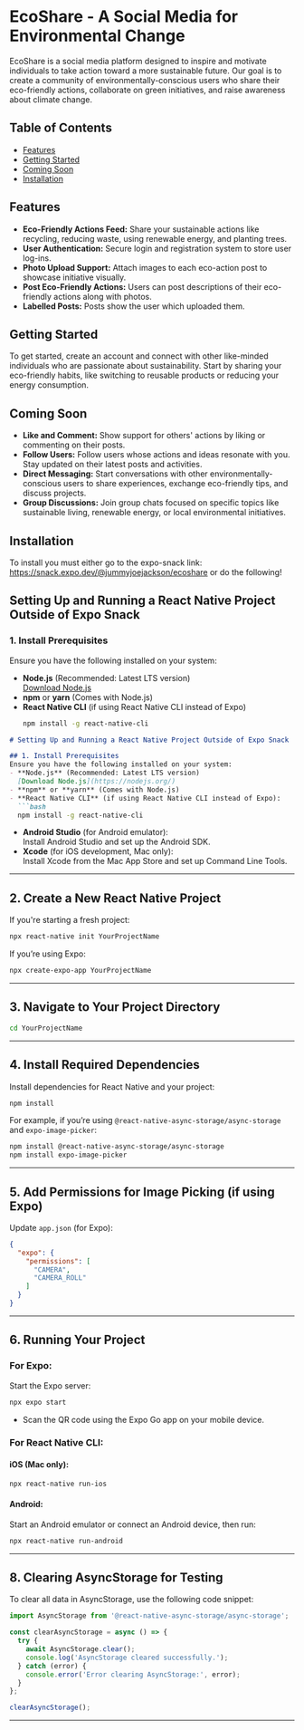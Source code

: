 # EcoShare - A Social Media for Environmental Change

EcoShare is a social media platform designed to inspire and motivate individuals to take action toward a more sustainable future. Our goal is to create a community of environmentally-conscious users who share their eco-friendly actions, collaborate on green initiatives, and raise awareness about climate change.

## Table of Contents

- [Features](#features)
- [Getting Started](#getting-started)
- [Coming Soon](#coming-soon)
- [Installation](#installation)




## Features

- **Eco-Friendly Actions Feed:** Share your sustainable actions like recycling, reducing waste, using renewable energy, and planting trees.
- **User Authentication:** Secure login and registration system to store user log-ins.
- **Photo Upload Support:** Attach images to each eco-action post to showcase initiative visually.
- **Post Eco-Friendly Actions:** Users can post descriptions of their eco-friendly actions along with photos.
- **Labelled Posts:** Posts show the user which uploaded them.





## Getting Started

To get started, create an account and connect with other like-minded individuals who are passionate about sustainability. Start by sharing your eco-friendly habits, like switching to reusable products or reducing your energy consumption.




## Coming Soon
- **Like and Comment:** Show support for others' actions by liking or commenting on their posts.
- **Follow Users:** Follow users whose actions and ideas resonate with you. Stay updated on their latest posts and activities.
-  **Direct Messaging:** Start conversations with other environmentally-conscious users to share experiences, exchange eco-friendly tips, and discuss projects.
- **Group Discussions:** Join group chats focused on specific topics like sustainable living, renewable energy, or local environmental initiatives.




## Installation
To install you must either go to the expo-snack link: https://snack.expo.dev/@jummyjoejackson/ecoshare or do the following!

## Setting Up and Running a React Native Project Outside of Expo Snack

### 1. **Install Prerequisites**
Ensure you have the following installed on your system:
- **Node.js** (Recommended: Latest LTS version)  
  [Download Node.js](https://nodejs.org/)
- **npm** or **yarn** (Comes with Node.js)
- **React Native CLI** (if using React Native CLI instead of Expo)
  ```bash
  npm install -g react-native-cli
```markdown
# Setting Up and Running a React Native Project Outside of Expo Snack

## 1. Install Prerequisites
Ensure you have the following installed on your system:
- **Node.js** (Recommended: Latest LTS version)  
  [Download Node.js](https://nodejs.org/)
- **npm** or **yarn** (Comes with Node.js)
- **React Native CLI** (if using React Native CLI instead of Expo):
  ```bash
  npm install -g react-native-cli
  ```
- **Android Studio** (for Android emulator):  
  Install Android Studio and set up the Android SDK.
- **Xcode** (for iOS development, Mac only):  
  Install Xcode from the Mac App Store and set up Command Line Tools.

---

## 2. Create a New React Native Project
If you're starting a fresh project:
```bash
npx react-native init YourProjectName
```

If you’re using Expo:
```bash
npx create-expo-app YourProjectName
```

---

## 3. Navigate to Your Project Directory
```bash
cd YourProjectName
```

---

## 4. Install Required Dependencies
Install dependencies for React Native and your project:
```bash
npm install
```

For example, if you’re using `@react-native-async-storage/async-storage` and `expo-image-picker`:
```bash
npm install @react-native-async-storage/async-storage
npm install expo-image-picker
```

---

## 5. Add Permissions for Image Picking (if using Expo)
Update `app.json` (for Expo):
```json
{
  "expo": {
    "permissions": [
      "CAMERA",
      "CAMERA_ROLL"
    ]
  }
}
```

---

## 6. Running Your Project

### For Expo:
Start the Expo server:
```bash
npx expo start
```
- Scan the QR code using the Expo Go app on your mobile device.

### For React Native CLI:
#### iOS (Mac only):
```bash
npx react-native run-ios
```

#### Android:
Start an Android emulator or connect an Android device, then run:
```bash
npx react-native run-android
```

---

## 8. Clearing AsyncStorage for Testing
To clear all data in AsyncStorage, use the following code snippet:
```javascript
import AsyncStorage from '@react-native-async-storage/async-storage';

const clearAsyncStorage = async () => {
  try {
    await AsyncStorage.clear();
    console.log('AsyncStorage cleared successfully.');
  } catch (error) {
    console.error('Error clearing AsyncStorage:', error);
  }
};

clearAsyncStorage();
```

---





